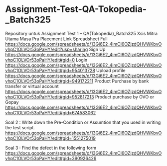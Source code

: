 # Assignment-Test-QA-Tokopedia-_Batch325
Repository untuk Assignment Test 1 – QA(Tokopedia)_Batch325 Xsis Mitra Utama Masa Pra Placement
Link Spreadsheet Full https://docs.google.com/spreadsheets/d/13Gi6E2_4imCI6OZjzdQHVWKbvOvhpC1OLVOr53oPaHY/edit?usp=sharing
Sign Up https://docs.google.com/spreadsheets/d/13Gi6E2_4imCI6OZjzdQHVWKbvOvhpC1OLVOr53oPaHY/edit#gid=0
Login https://docs.google.com/spreadsheets/d/13Gi6E2_4imCI6OZjzdQHVWKbvOvhpC1OLVOr53oPaHY/edit#gid=954013728
Upload profile https://docs.google.com/spreadsheets/d/13Gi6E2_4imCI6OZjzdQHVWKbvOvhpC1OLVOr53oPaHY/edit#gid=949172211
Product Purchase by bank transfer or virtual account https://docs.google.com/spreadsheets/d/13Gi6E2_4imCI6OZjzdQHVWKbvOvhpC1OLVOr53oPaHY/edit#gid=952817213
Product purchase by OVO or Gopay https://docs.google.com/spreadsheets/d/13Gi6E2_4imCI6OZjzdQHVWKbvOvhpC1OLVOr53oPaHY/edit#gid=674583062

Soal 2 : Write down the Pre-Condition or Assumtion that you used in writing the test script.
https://docs.google.com/spreadsheets/d/13Gi6E2_4imCI6OZjzdQHVWKbvOvhpC1OLVOr53oPaHY/edit#gid=1551275019

Soal 3 : Find the defect in the following form
https://docs.google.com/spreadsheets/d/13Gi6E2_4imCI6OZjzdQHVWKbvOvhpC1OLVOr53oPaHY/edit#gid=390926426
